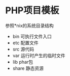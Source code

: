 # PHP项目模板

参照*nix的系统目录结构

* bin   可执行文件入口
* etc   配置文件
* src   源代码
* var   运行时产生的临时文件
* lib   phar包
* share 静态资源
